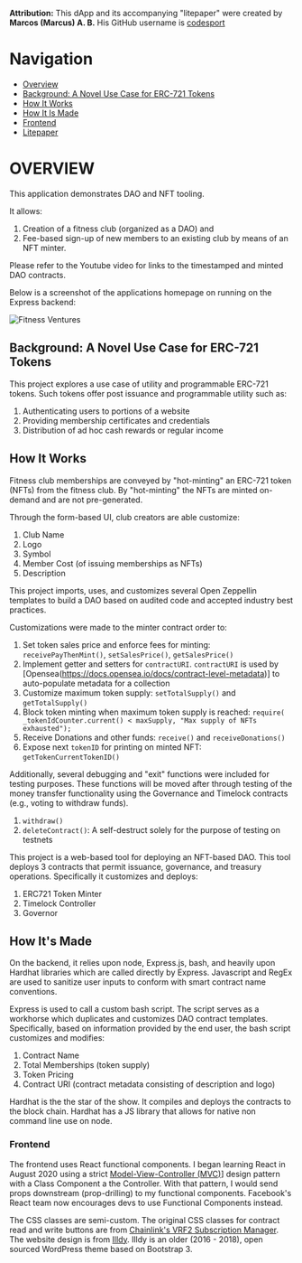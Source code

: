 **Attribution:** This dApp and its accompanying "litepaper" were created by **Marcos (Marcus) A. B.** His GitHub username is [codesport](https://github.com/codesport/)

# Navigation

* [Overview](#overview)
* [Background: A Novel Use Case for ERC-721 Tokens](#background-a-novel-use-case-for-erc-721-tokens)
* [How It Works](#how-it-works)
* [How It Is Made](#how-its-made)
* [Frontend](#frontend)
* [Litepaper](https://github.com/codesport/fitness-club-dao/blob/master/4-11-2022-Fitness-Ventures-litepaper.pdf)


# OVERVIEW

This application demonstrates DAO and NFT tooling.

It allows:

1. Creation of a fitness club (organized as a DAO) and 
2. Fee-based sign-up of new members to an existing club by means of an NFT minter.

Please refer to the Youtube video for links to the timestamped and minted DAO contracts.

Below is a screenshot of the applications homepage on running on the Express backend:


![Fitness Ventures](https://github.com/codesport/fitness-club-dao/blob/master/frontend/src/images/girl2.png "Fitness Ventures Homepage")

## Background: A Novel Use Case for ERC-721 Tokens 

This project explores a use case of utility and programmable ERC-721 tokens. Such tokens offer post issuance and programmable utility such as:

1. Authenticating users to portions of a website
2. Providing membership certificates and credentials 
3. Distribution of ad hoc cash rewards or regular income

## How It Works

Fitness club  memberships are conveyed by "hot-minting" an ERC-721 token (NFTs) from the fitness club. By "hot-minting" the NFTs are minted on-demand and are not pre-generated. 

Through the form-based UI, club creators are able customize:

1. Club Name
2. Logo
3. Symbol
4. Member Cost (of issuing memberships as NFTs)
5. Description

This project imports, uses, and customizes several Open Zeppellin templates to build a DAO based on audited code and accepted industry best practices. 

Customizations were made to the minter contract order to:

1. Set token sales price and enforce fees for minting:  `receivePayThenMint()`, `setSalesPrice()`, `getSalesPrice()`
2. Implement getter and setters for `contractURI`.  `contractURI` is used by [Opensea(https://docs.opensea.io/docs/contract-level-metadata)] to auto-populate metadata for a collection
3. Customize maximum token supply: `setTotalSupply()` and `getTotalSupply()`
4. Block token minting when maximum token supply is reached: `require( _tokenIdCounter.current() < maxSupply, "Max supply of NFTs exhausted");`
5. Receive Donations and other funds: `receive()` and `receiveDonations()`
6. Expose next `tokenID` for printing on minted NFT: `getTokenCurrentTokenID()`


Additionally, several debugging and "exit" functions were included for testing purposes. These functions will be moved after through testing of the money transfer functionality using the Governance and Timelock contracts (e.g., voting to withdraw funds).

1. `withdraw()`
2. `deleteContract()`: A self-destruct solely for the purpose of testing on testnets


This project is a web-based tool for deploying an NFT-based DAO. This tool deploys 3  contracts that permit issuance, governance, and treasury operations. Specifically it customizes and deploys:

1. ERC721 Token Minter
2. Timelock Controller
3. Governor 


## How It's Made

On the backend, it relies upon node, Express.js, bash, and heavily upon Hardhat libraries which are called directly by Express.  Javascript and RegEx are used to sanitize user inputs to conform with smart contract name conventions.

Express is used to  call a custom bash script. The script serves as a workhorse which duplicates and customizes DAO contract templates. Specifically,  based on information provided by the end user, the bash script customizes and modifies:

1. Contract Name 
2. Total Memberships (token supply) 
3. Token Pricing
4. Contract URI (contract metadata consisting of description and logo)

Hardhat is the the star of the show. It compiles and deploys the contracts to the block chain. Hardhat has a JS library that allows for native non command line use on node. 

### Frontend

The frontend uses React functional components.  I began learning React in August 2020 using a strict [Model-View-Controller (MVC)](https://github.com/codesport/admin-panel)] design pattern with a Class Component a the Controller.  With that pattern, I would send props downstream (prop-drilling) to my functional components. Facebook's React team now encourages devs to use Functional Components instead.

 The CSS classes are semi-custom.  The original CSS classes for contract read and write buttons are from [Chainlink's VRF2 Subscription Manager](https://vrf.chain.link/rinkeby/).  The website design is from [Illdy](https://colorlib.com/wp/themes/illdy/).  Illdy is an older (2016 - 2018), open sourced WordPress theme based on Bootstrap 3.